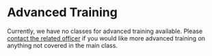 # Advanced Training

Currently, we have no classes for advanced training available. Please [contact the related officer](../current_officers.md#current-officers) if you would like more advanced training on anything not covered in the main class.